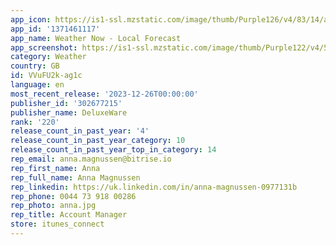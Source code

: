 ```yaml
---
app_icon: https://is1-ssl.mzstatic.com/image/thumb/Purple126/v4/83/14/a3/8314a3e1-8bc1-81ce-29a8-840492147916/AppIconFree-0-1x_U007emarketing-0-7-0-85-220-0.png/1024x1024bb.png
app_id: '1371461117'
app_name: Weather Now - Local Forecast
app_screenshot: https://is1-ssl.mzstatic.com/image/thumb/Purple122/v4/57/58/cc/5758ccde-7361-808d-3a15-d144e9b3aa8c/31cc24fe-a37b-4617-8a40-595318aa34ef_iPhone_X_6.5_-_01.png/1242x2688bb.png
category: Weather
country: GB
id: VVuFU2k-ag1c
language: en
most_recent_release: '2023-12-26T00:00:00'
publisher_id: '302677215'
publisher_name: DeluxeWare
rank: '220'
release_count_in_past_year: '4'
release_count_in_past_year_category: 10
release_count_in_past_year_top_in_category: 14
rep_email: anna.magnussen@bitrise.io
rep_first_name: Anna
rep_full_name: Anna Magnussen
rep_linkedin: https://uk.linkedin.com/in/anna-magnussen-0977131b
rep_phone: 0044 73 918 00286
rep_photo: anna.jpg
rep_title: Account Manager
store: itunes_connect
---
```

